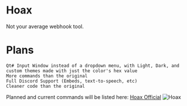 # Hoax
Not your average webhook tool.
# Plans
    Qt# Input Window instead of a dropdown menu, with Light, Dark, and custom themes made with just the color's hex value
    More commands than the original
    Full Discord Support (Embeds, text-to-speech, etc)
    Cleaner code than the original
    
   Planned and current commands will be listed here:
   [Hoax Official](https://trello.com/b/KQO6kn3f/hoax)
   ![Hoax](https://s33.postimg.cc/k8lcdnd9b/image.png)
